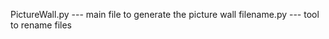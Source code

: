 PictureWall.py   ---  main file to generate the picture wall
filename.py      ---  tool to rename files
